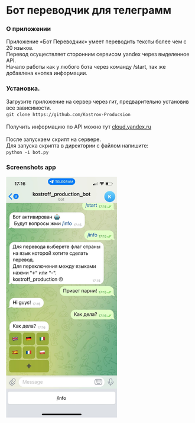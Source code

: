 # Бот переводчик для телеграмм
### О приложении
Приложение «Бот Переводчик» умеет переводить тексты более чем с 20 языков.<br>
Перевод осуществляет сторонним сервисом yandex через выделенное API.<br>
Начало работы как у любого бота через команду /start, так же добавлена кнопка информации.<br>
### Установка.
Загрузите приложение на сервер через гит, предварительно установив все зависимости.<br>
`git clone https://github.com/Kostrov-Producsion`
<br>
<br>
Получить информацию по API можно тут [cloud.yandex.ru](https://cloud.yandex.ru/docs/translate/quickstart)
<br>
<br>
После запускаем скрипт на сервере.<br>
Для запуска скрипта в директории с файлом напишите:<br>
`python -i bot.py`
### Screenshots app
<img src="screenshots/bot_cell_phone.jpg" alt="bot_cell_phone" width="300"/>

